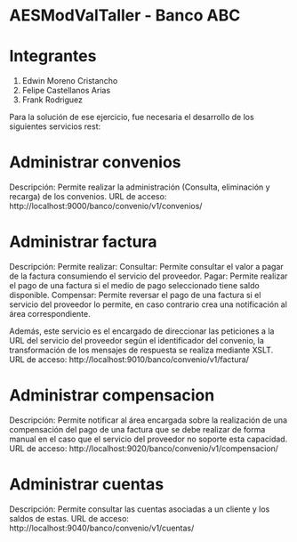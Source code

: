 # AESModValTaller - Banco ABC

# Integrantes
1. Edwin Moreno Cristancho
2. Felipe Castellanos Arias
3. Frank Rodriguez


Para la solución de ese ejercicio, fue necesaria el desarrollo de los siguientes servicios rest:

# Administrar convenios
Descripción: Permite realizar la administración (Consulta, eliminación y recarga) de los convenios.
URL de acceso: http://localhost:9000/banco/convenio/v1/convenios/ 

# Administrar factura
Descripción: Permite realizar:
   Consultar: Permite consultar el valor a pagar de la factura consumiendo el servicio del proveedor.
   Pagar: Permite realizar el pago de una factura si el medio de pago seleccionado tiene saldo disponible.
   Compensar: Permite reversar el pago de una factura si el servicio del proveedor lo permite, en caso contrario crea una notificación al área correspondiente.
   
Además, este servicio es el encargado de direccionar las peticiones a la URL del servicio del proveedor según el identificador del convenio, la transformación de los mensajes de respuesta se realiza mediante XSLT.
URL de acceso: http://localhost:9010/banco/convenio/v1/factura/ 

# Administrar compensacion
Descripción: Permite notificar al área encargada sobre la realización de una compensación del pago de una factura que se debe realizar de forma manual en el caso que el servicio del proveedor no soporte esta capacidad.
URL de acceso: http://localhost:9020/banco/convenio/v1/compensacion/ 

# Administrar cuentas
Descripción: Permite consultar las cuentas asociadas a un cliente y los saldos de estas.
URL de acceso: http://localhost:9040/banco/convenio/v1/cuentas/
